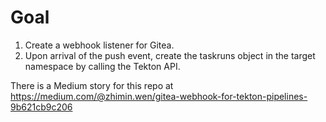 # Goal
1. Create a webhook listener for Gitea.
2. Upon arrival of the push event, create the taskruns object in the target namespace by calling the Tekton API.

There is a Medium story for this repo at https://medium.com/@zhimin.wen/gitea-webhook-for-tekton-pipelines-9b621cb9c206




